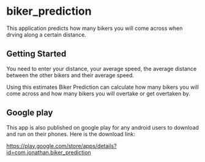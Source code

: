 # biker_prediction

This application predicts how many bikers you will come across when drving along a certain distance.

## Getting Started

You need to enter your distance, your average speed,
the average distance between the other bikers and their average speed.

Using this estimates Biker Prediction can calculate how many bikers you will come across
and how many bikers you will overtake or get overtaken by.

## Google play
This app is also published on google play for any android users to download and run on their phones. Here is the download link:

https://play.google.com/store/apps/details?id=com.jonathan.biker_prediction
